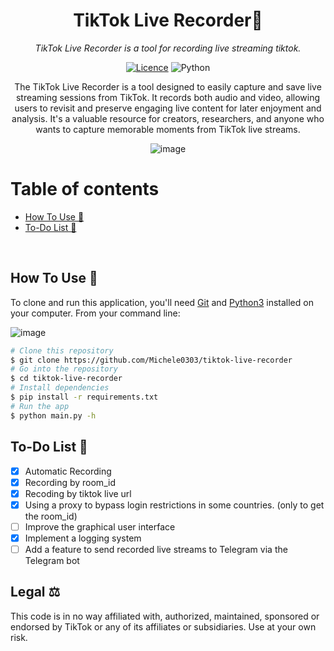 <div align="center">


<h1> TikTok Live Recorder🎥</h1>

<em>TikTok Live Recorder is a tool for recording live streaming tiktok.</em>

[![Licence](https://img.shields.io/github/license/Ileriayo/markdown-badges?style=for-the-badge)](./LICENSE) ![Python](https://img.shields.io/badge/python-3670A0?style=for-the-badge&logo=python&logoColor=ffdd54)

The TikTok Live Recorder is a tool designed to easily capture and save live streaming sessions from TikTok. It records both audio and video, allowing users to revisit and preserve engaging live content for later enjoyment and analysis. It's a valuable resource for creators, researchers, and anyone who wants to capture memorable moments from TikTok live streams.

<img src="https://i.ibb.co/YTHp5DT/image.png" alt="image" border="0">

</div>

<div align="left">


  <h1> Table of contents </h1>

- [How To Use 📝](#how-to-use-)
- [To-Do List 🔮](#to-do-list-)

</div>

<br>

## How To Use 📝

To clone and run this application, you'll need [Git](https://git-scm.com) and [Python3](https://www.python.org/downloads/) installed on your computer. From your command line:

<img src="https://i.ibb.co/8DkzXZn/image.png" alt="image" border="0">

<be>

</div>

  ```bash
# Clone this repository
$ git clone https://github.com/Michele0303/tiktok-live-recorder
# Go into the repository
$ cd tiktok-live-recorder
# Install dependencies
$ pip install -r requirements.txt
# Run the app
$ python main.py -h
  ```

<div align="left">


## To-Do List 🔮

- [x] Automatic Recording
- [x] Recording by room_id
- [x] Recoding by tiktok live url
- [x] Using a proxy to bypass login restrictions in some countries. (only to get the room_id)
- [ ] Improve the graphical user interface
- [x] Implement a logging system
- [ ] Add a feature to send recorded live streams to Telegram via the Telegram bot

## Legal ⚖️

This code is in no way affiliated with, authorized, maintained, sponsored or endorsed by TikTok or any of its affiliates or subsidiaries. Use at your own risk.

